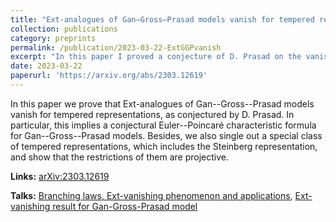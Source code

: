 ```yaml
---
title: "Ext-analogues of Gan–Gross–Prasad models vanish for tempered representations"
collection: publications
category: preprints
permalink: /publication/2023-03-22-ExtGGPvanish
excerpt: "In this paper I proved a conjecture of D. Prasad on the vanishing of Ext-analogues of Gan--Gross--Prasad models. This result can be regarded as a Kodaira's vanishing theorem in the branching laws."
date: 2023-03-22
paperurl: 'https://arxiv.org/abs/2303.12619'
---
```

In this paper we prove that Ext-analogues of Gan--Gross--Prasad models vanish for tempered representations, as conjectured by D. Prasad. In particular, this implies a conjectural Euler--Poincaré characteristic formula for Gan--Gross--Prasad models. Besides, we also single out a special class of tempered representations, which includes the Steinberg representation, and show that the restrictions of them are projective.

**Links:** [arXiv:2303.12619](https://arxiv.org/abs/2303.12619)

**Talks:** [Branching laws, Ext-vanishing phenomenon and applications](https://sato-sugar.github.io/rchenmat94//talks/2024-02-08-talk-Ext-GGP_vanishing_theorem), [Ext-vanishing result for Gan-Gross-Prasad model](https://sato-sugar.github.io/rchenmat94//talks/2023-06-21-talk-Ext-GGP_vanishing_theorem_POINTS)
